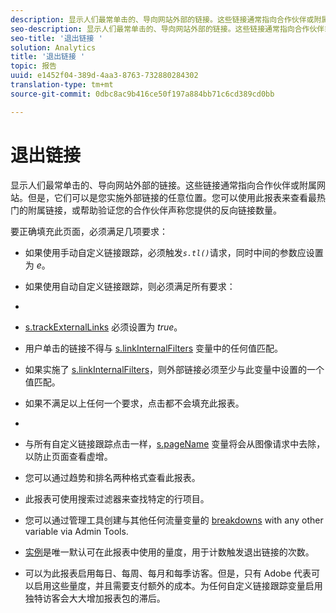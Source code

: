 ```yaml
---
description: 显示人们最常单击的、导向网站外部的链接。这些链接通常指向合作伙伴或附属网站。但是，它们可以是您实施外部链接的任意位置。您可以使用此报表来查看最热门的附属链接，或帮助验证您的合作伙伴声称您提供的反向链接数量。
seo-description: 显示人们最常单击的、导向网站外部的链接。这些链接通常指向合作伙伴或附属网站。但是，它们可以是您实施外部链接的任意位置。您可以使用此报表来查看最热门的附属链接，或帮助验证您的合作伙伴声称您提供的反向链接数量。
seo-title: '退出链接 '
solution: Analytics
title: '退出链接 '
topic: 报告
uuid: e1452f04-389d-4aa3-8763-732880284302
translation-type: tm+mt
source-git-commit: 0dbc8ac9b416ce50f197a884bb71c6cd389cd0bb

---
```



# 退出链接 

显示人们最常单击的、导向网站外部的链接。这些链接通常指向合作伙伴或附属网站。但是，它们可以是您实施外部链接的任意位置。您可以使用此报表来查看最热门的附属链接，或帮助验证您的合作伙伴声称您提供的反向链接数量。

要正确填充此页面，必须满足几项要求：

* 如果使用手动自定义链接跟踪，必须触发&#x200B;*`s.tl()`*&#x200B;请求，同时中间的参数应设置为 *e*。

* 如果使用自动自定义链接跟踪，则必须满足所有要求：
* 

   * [s.trackExternalLinks](https://marketing.adobe.com/resources/help/en_US/sc/implement/c_trackexlinks.html) 必须设置为 *true*。

   * 用户单击的链接不得与 [s.linkInternalFilters](https://marketing.adobe.com/resources/help/en_US/sc/implement/c_linkinfilters.html) 变量中的任何值匹配。
   * 如果实施了 [s.linkInternalFilters](https://marketing.adobe.com/resources/help/en_US/sc/implement/c_linkinfilters.html)，则外部链接必须至少与此变量中设置的一个值匹配。

* 如果不满足以上任何一个要求，点击都不会填充此报表。

* 
* 与所有自定义链接跟踪点击一样，[s.pageName](https://marketing.adobe.com/resources/help/en_US/sc/implement/c_pagename.html) 变量将会从图像请求中去除，以防止页面查看虚增。
* 您可以通过趋势和排名两种格式查看此报表。
* 此报表可使用搜索过滤器来查找特定的行项目。
* 您可以通过管理工具创建与其他任何流量变量的 [breakdowns](/help/analyze/reports-analytics/reports-customize/breakdowns.md) with any other variable via Admin Tools.
* [实例](../../../components/c-variables/c-metrics/metrics-instance.md#concept_E3D0FEC81E1F4987B39CC467F19FFCFF)是唯一默认可在此报表中使用的量度，用于计数触发退出链接的次数。
* 可以为此报表启用每日、每周、每月和每季访客。但是，只有 Adobe 代表可以启用这些量度，并且需要支付额外的成本。为任何自定义链接跟踪变量启用独特访客会大大增加报表包的滞后。

